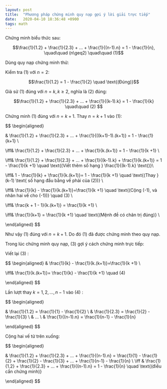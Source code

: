 ```yaml
---
layout: post
title:  "Phương pháp chứng minh quy nạp gợi ý lời giải trực tiếp"
date:   2020-04-10 18:36:48 +0900
tags: math
---
```


Chứng minh biểu thức sau:

$$\frac{1}{1.2} + \frac{1}{2.3} + ... + \frac{1}{(n-1).n} = 1 - \frac{1}{n}, \quad\quad (n\geq2) \quad\quad (1)$$

Dùng quy nạp chứng minh thử:

Kiểm tra (1) với $n = 2$:

$$\frac{1}{1.2} = 1 - \frac{1}{2} \quad \text{(Đúng)}$$

Giả sử $(1)$ đúng với $n = k, k\geq2$, nghĩa là $(2)$ đúng:

$$\frac{1}{1.2} + \frac{1}{2.3} + ... + \frac{1}{(k-1).k} = 1 - \frac{1}{k} \quad\quad (2) $$

Chứng minh $(1)$ đúng với $n = k+1$. Thay $n = k + 1$ vào $(1)$:

$$
\begin{aligned}

& \frac{1}{1.2} + \frac{1}{2.3} + ... + \frac{1}{((k+1)-1).(k+1)} = 1 - \frac{1}{k+1} \\

\iff& \frac{1}{1.2} + \frac{1}{2.3} + ... + \frac{1}{k.(k+1)} = 1 - \frac{1}{k +1} \\

\iff& \frac{1}{1.2} + \frac{1}{2.3} + ... + \frac{1}{(k-1).k} + \frac{1}{k.(k+1)} = 1 - \frac{1}{k +1} \quad \text{(Viết thêm số hạng } \frac{1}{(k-1).k} \text{)}\\

\iff& 1 - \frac{1}{k} + \frac{1}{k.(k+1)}= 1 - \frac{1}{k +1} \quad \text{(Thay } (k-1) \text{ số hạng đầu bằng vế phải của (2))} \\

\iff& \frac{1}{k} - \frac{1}{k.(k+1)}=\frac{1}{k +1} \quad \text{(Cộng (-1), và nhân hai vế cho (-1))} \quad (3) \\

\iff& \frac{k + 1 - 1}{k.(k+1)} = \frac{1}{k +1}  \\

\iff& \frac{1}{k+1} = \frac{1}{k +1} \quad \text{(Mệnh đề có chân trị đúng)} \\

\end{aligned}
$$

Như vậy $(1)$ đúng với  $n = k+1$. Do đó $(1)$ đã được chứng minh theo quy nạp.

Trong lúc chứng minh quy nạp, $(3)$ gợi ý cách chứng minh trực tiếp:

Viết lại $(3)$ :

$$
\begin{aligned}
& \frac{1}{k} - \frac{1}{k.(k+1)}=\frac{1}{k +1} \\

\iff& \frac{1}{k.(k+1)}= \frac{1}{k} - \frac{1}{k +1} \quad (4)

\end{aligned}
$$

Lần lượt thay $k = 1, 2, ..., n-1$ vào $(4)$ :

$$
\begin{aligned}

& \frac{1}{1.2} = \frac{1}{1} - \frac{1}{2} \\
& \frac{1}{2.3} = \frac{1}{2} - \frac{1}{3} \\
& ... \\
& \frac{1}{(n-1).n} = \frac{1}{n-1} - \frac{1}{n}

\end{aligned}
$$

Cộng hai vế từ trên xuống:

$$
\begin{aligned}

& \frac{1}{1.2} + \frac{1}{2.3} + ... + \frac{1}{(n-1).n} = \frac{1}{1} - \frac{1}{2} + \frac{1}{2} - \frac{1}{3} + ... + \frac{1}{n-1} - \frac{1}{n} \\
\iff & \frac{1}{1.2} + \frac{1}{2.3} + ... + \frac{1}{(n-1).n} = 1 - \frac{1}{n} \quad \text{(điều cần chứng minh)}

\end{aligned}
$$